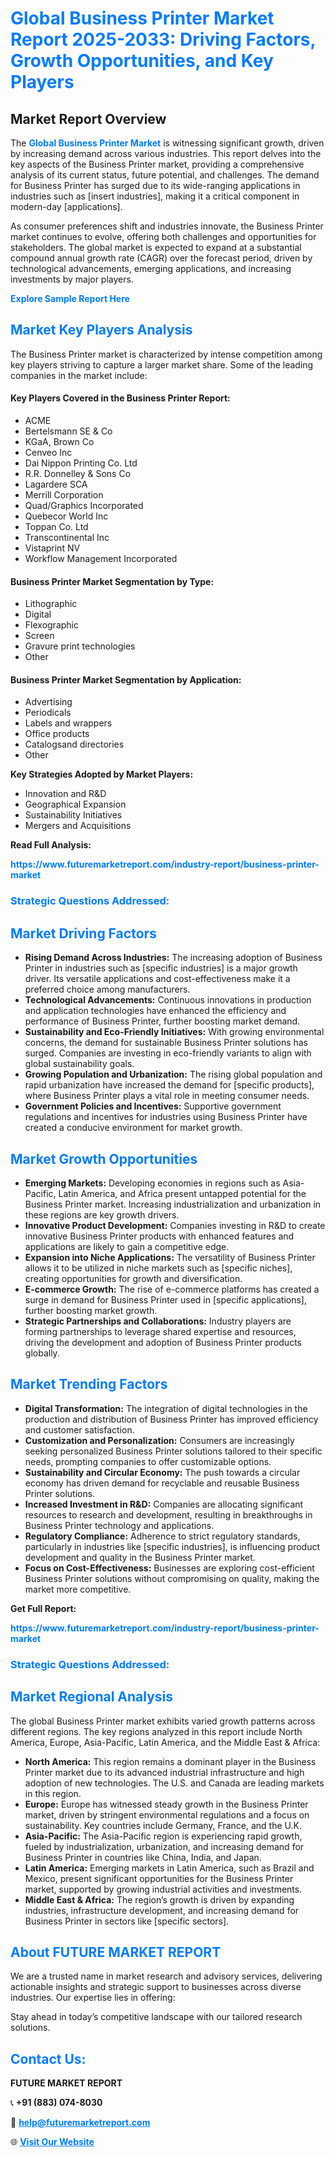 <h1 style="color: #007BFF;">Global Business Printer Market Report 2025-2033: Driving Factors, Growth Opportunities, and Key Players</h1>

<section id="overview">
<h2>Market Report Overview</h2>
<p>The <a href="https://www.futuremarketreport.com/industry-report/business-printer-market" style="color: #007BFF; text-decoration: none;"><strong>Global Business Printer Market</strong></a> is witnessing significant growth, driven by increasing demand across various industries. This report delves into the key aspects of the Business Printer market, providing a comprehensive analysis of its current status, future potential, and challenges. The demand for Business Printer has surged due to its wide-ranging applications in industries such as [insert industries], making it a critical component in modern-day [applications].</p>
<p>As consumer preferences shift and industries innovate, the Business Printer market continues to evolve, offering both challenges and opportunities for stakeholders. The global market is expected to expand at a substantial compound annual growth rate (CAGR) over the forecast period, driven by technological advancements, emerging applications, and increasing investments by major players.</p>
</section>

<section id="overview">
<p><a href="https://www.futuremarketreport.com/request-sample/reportId=43468" style="color: #007BFF; text-decoration: none;"><strong>Explore Sample Report Here</strong></a></p>
</section>

<section id="key-players">
<h2 style="color: #007BFF;">Market Key Players Analysis</h2>
<p>The Business Printer market is characterized by intense competition among key players striving to capture a larger market share. Some of the leading companies in the market include:</p>
<h4>Key Players Covered in the Business Printer Report:</h4>
<ul><li>ACME</li><li>Bertelsmann SE &amp; Co</li><li>KGaA, Brown Co</li><li>Cenveo Inc</li><li>Dai Nippon Printing Co. Ltd</li><li>R.R. Donnelley &amp; Sons Co</li><li>Lagardere SCA</li><li>Merrill Corporation</li><li>Quad/Graphics Incorporated</li><li>Quebecor World Inc</li><li>Toppan Co. Ltd</li><li>Transcontinental Inc</li><li>Vistaprint NV</li><li>Workflow Management Incorporated</li></ul>
<h4>Business Printer Market Segmentation by Type:</h4>
<ul><li>Lithographic</li><li>Digital</li><li>Flexographic</li><li>Screen</li><li>Gravure print technologies</li><li>Other</li></ul>

<h4>Business Printer Market Segmentation by Application:</h4>
<ul><li>Advertising</li><li>Periodicals</li><li>Labels and wrappers</li><li>Office products</li><li>Catalogsand directories</li><li>Other</li></ul>
<p><strong>Key Strategies Adopted by Market Players:</strong></p>
<ul>
<li>Innovation and R&D</li>
<li>Geographical Expansion</li>
<li>Sustainability Initiatives</li>
<li>Mergers and Acquisitions</li>
</ul>
</section>

<section>
<p><strong>Read Full Analysis: </strong></p><a href="https://www.futuremarketreport.com/industry-report/business-printer-market" style="color: #007BFF; text-decoration: none;"><strong>https://www.futuremarketreport.com/industry-report/business-printer-market</strong></a>
<h3 style="color: #007BFF;">Strategic Questions Addressed:</h3>
</section>

<section id="driving-factors">
<h2 style="color: #007BFF;">Market Driving Factors</h2>
<ul>
<li><strong>Rising Demand Across Industries:</strong> The increasing adoption of Business Printer in industries such as [specific industries] is a major growth driver. Its versatile applications and cost-effectiveness make it a preferred choice among manufacturers.</li>
<li><strong>Technological Advancements:</strong> Continuous innovations in production and application technologies have enhanced the efficiency and performance of Business Printer, further boosting market demand.</li>
<li><strong>Sustainability and Eco-Friendly Initiatives:</strong> With growing environmental concerns, the demand for sustainable Business Printer solutions has surged. Companies are investing in eco-friendly variants to align with global sustainability goals.</li>
<li><strong>Growing Population and Urbanization:</strong> The rising global population and rapid urbanization have increased the demand for [specific products], where Business Printer plays a vital role in meeting consumer needs.</li>
<li><strong>Government Policies and Incentives:</strong> Supportive government regulations and incentives for industries using Business Printer have created a conducive environment for market growth.</li>
</ul>
</section>

<section id="growth-opportunities">
<h2 style="color: #007BFF;">Market Growth Opportunities</h2>
<ul>
<li><strong>Emerging Markets:</strong> Developing economies in regions such as Asia-Pacific, Latin America, and Africa present untapped potential for the Business Printer market. Increasing industrialization and urbanization in these regions are key growth drivers.</li>
<li><strong>Innovative Product Development:</strong> Companies investing in R&D to create innovative Business Printer products with enhanced features and applications are likely to gain a competitive edge.</li>
<li><strong>Expansion into Niche Applications:</strong> The versatility of Business Printer allows it to be utilized in niche markets such as [specific niches], creating opportunities for growth and diversification.</li>
<li><strong>E-commerce Growth:</strong> The rise of e-commerce platforms has created a surge in demand for Business Printer used in [specific applications], further boosting market growth.</li>
<li><strong>Strategic Partnerships and Collaborations:</strong> Industry players are forming partnerships to leverage shared expertise and resources, driving the development and adoption of Business Printer products globally.</li>
</ul>
</section>

<section id="trending-factors">
<h2 style="color: #007BFF;">Market Trending Factors</h2>
<ul>
<li><strong>Digital Transformation:</strong> The integration of digital technologies in the production and distribution of Business Printer has improved efficiency and customer satisfaction.</li>
<li><strong>Customization and Personalization:</strong> Consumers are increasingly seeking personalized Business Printer solutions tailored to their specific needs, prompting companies to offer customizable options.</li>
<li><strong>Sustainability and Circular Economy:</strong> The push towards a circular economy has driven demand for recyclable and reusable Business Printer solutions.</li>
<li><strong>Increased Investment in R&D:</strong> Companies are allocating significant resources to research and development, resulting in breakthroughs in Business Printer technology and applications.</li>
<li><strong>Regulatory Compliance:</strong> Adherence to strict regulatory standards, particularly in industries like [specific industries], is influencing product development and quality in the Business Printer market.</li>
<li><strong>Focus on Cost-Effectiveness:</strong> Businesses are exploring cost-efficient Business Printer solutions without compromising on quality, making the market more competitive.</li>
</ul>
</section>

<section>
<p><strong>Get Full Report: </strong></p><a href="https://www.futuremarketreport.com/industry-report/business-printer-market" style="color: #007BFF; text-decoration: none;"><strong>https://www.futuremarketreport.com/industry-report/business-printer-market</strong></a>
<h3 style="color: #007BFF;">Strategic Questions Addressed:</h3>
</section>


<section id="regional-analysis">
<h2 style="color: #007BFF;">Market Regional Analysis</h2>
<p>The global Business Printer market exhibits varied growth patterns across different regions. The key regions analyzed in this report include North America, Europe, Asia-Pacific, Latin America, and the Middle East & Africa:</p>
<ul>
<li><strong>North America:</strong> This region remains a dominant player in the Business Printer market due to its advanced industrial infrastructure and high adoption of new technologies. The U.S. and Canada are leading markets in this region.</li>
<li><strong>Europe:</strong> Europe has witnessed steady growth in the Business Printer market, driven by stringent environmental regulations and a focus on sustainability. Key countries include Germany, France, and the U.K.</li>
<li><strong>Asia-Pacific:</strong> The Asia-Pacific region is experiencing rapid growth, fueled by industrialization, urbanization, and increasing demand for Business Printer in countries like China, India, and Japan.</li>
<li><strong>Latin America:</strong> Emerging markets in Latin America, such as Brazil and Mexico, present significant opportunities for the Business Printer market, supported by growing industrial activities and investments.</li>
<li><strong>Middle East & Africa:</strong> The region’s growth is driven by expanding industries, infrastructure development, and increasing demand for Business Printer in sectors like [specific sectors].</li>
</ul>
</section>

<footer>
<h2 style="color: #007BFF;">About FUTURE MARKET REPORT</h2>
<p>We are a trusted name in market research and advisory services, delivering actionable insights and strategic support to businesses across diverse industries. Our expertise lies in offering:</p>

<p>Stay ahead in today’s competitive landscape with our tailored research solutions.</p>

<h2 style="color: #007BFF;">Contact Us:</h2>
<p><strong>FUTURE MARKET REPORT</strong></p>
<p>📞 <strong>+91 (883) 074-8030</strong></p>
<p>📧 <strong><a href="mailto:help@futuremarketreport.com" style="color: #007BFF;">help@futuremarketreport.com</a></strong></p>
<p>🌐 <strong><a href="https://www.futuremarketreport.com/" style="color: #007BFF;">Visit Our Website</a></strong></p>
</footer>